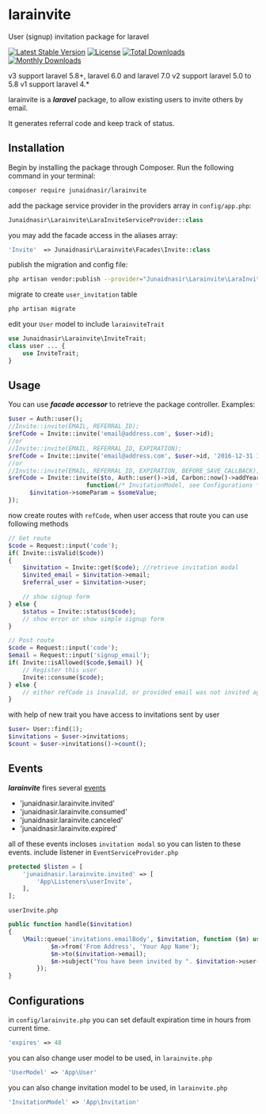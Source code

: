 # larainvite
User (signup) invitation package for laravel

[![Latest Stable Version](https://poser.pugx.org/junaidnasir/larainvite/v/stable)](https://packagist.org/packages/junaidnasir/larainvite)
[![License](https://poser.pugx.org/junaidnasir/larainvite/license)](https://packagist.org/packages/junaidnasir/larainvite)
[![Total Downloads](https://poser.pugx.org/junaidnasir/larainvite/downloads)](https://packagist.org/packages/junaidnasir/larainvite)
[![Monthly Downloads](https://poser.pugx.org/junaidnasir/larainvite/d/monthly)](https://packagist.org/packages/junaidnasir/larainvite)

v3 support laravel 5.8+, laravel 6.0 and laravel 7.0
v2 support laravel 5.0 to 5.8
v1 support laravel 4.*

larainvite is a ***laravel*** package, to allow existing users to invite others by email.

It generates referral code and keep track of status.


## Installation

Begin by installing the package through Composer. Run the following command in your terminal:

```bash
composer require junaidnasir/larainvite
```

add the package service provider in the providers array in `config/app.php`:

```php
Junaidnasir\Larainvite\LaraInviteServiceProvider::class
```

you may add the facade access in the aliases array:

```php
'Invite'  => Junaidnasir\Larainvite\Facades\Invite::class
```

publish the migration and config file:

```bash
php artisan vendor:publish --provider="Junaidnasir\Larainvite\LaraInviteServiceProvider"
```

migrate to create `user_invitation` table

```bash
php artisan migrate
```

edit your `User` model to include `larainviteTrait`
```php
use Junaidnasir\Larainvite\InviteTrait;
class user ... {
    use InviteTrait;
}
```


## Usage

You can use ***facade accessor*** to retrieve the package controller. Examples:

```php
$user = Auth::user();
//Invite::invite(EMAIL, REFERRAL_ID); 
$refCode = Invite::invite('email@address.com', $user->id);
//or 
//Invite::invite(EMAIL, REFERRAL_ID, EXPIRATION); 
$refCode = Invite::invite('email@address.com', $user->id, '2016-12-31 10:00:00');
//or
//Invite::invite(EMAIL, REFERRAL_ID, EXPIRATION, BEFORE_SAVE_CALLBACK); 
$refCode = Invite::invite($to, Auth::user()->id, Carbon::now()->addYear(1),
                      function(/* InvitationModel, see Configurations */ $invitation) use ($someValue) {
      $invitation->someParam = $someValue;
});
```

now create routes with `refCode`, when user access that route you can use following methods
```php
// Get route
$code = Request::input('code');
if( Invite::isValid($code))
{
    $invitation = Invite::get($code); //retrieve invitation modal
    $invited_email = $invitation->email;
    $referral_user = $invitation->user;

    // show signup form
} else {
    $status = Invite::status($code);
    // show error or show simple signup form
}
```
```php
// Post route
$code = Request::input('code');
$email = Request::input('signup_email');
if( Invite::isAllowed($code,$email) ){
    // Register this user
    Invite::consume($code);
} else {
    // either refCode is inavalid, or provided email was not invited against this refCode
}
```
with help of new trait you have access to invitations sent by user
```php
$user= User::find(1);
$invitations = $user->invitations;
$count = $user->invitations()->count();
```
## Events

***larainvite*** fires several [events](https://laravel.com/docs/master/events)

*  'junaidnasir.larainvite.invited' 
*  'junaidnasir.larainvite.consumed' 
*  'junaidnasir.larainvite.canceled' 
*  'junaidnasir.larainvite.expired' 

all of these events incloses `invitation modal` so you can listen to these events.
include listener in `EventServiceProvider.php`
```php
protected $listen = [
    'junaidnasir.larainvite.invited' => [
        'App\Listeners\userInvite',
    ],
];
```
`userInvite.php`
```php
public function handle($invitation)
{
    \Mail::queue('invitations.emailBody', $invitation, function ($m) use ($invitation) {
            $m->from('From Address', 'Your App Name');
            $m->to($invitation->email);
            $m->subject("You have been invited by ". $invitation->user->name);
        });
}
```

## Configurations

in `config/larainvite.php` you can set default expiration time in hours from current time.

```php
'expires' => 48
```

you can also change user model to be used, in `larainvite.php`
```php
'UserModel' => 'App\User'
```

you can also change invitation model to be used, in `larainvite.php`
```php
'InvitationModel' => 'App\Invitation'
```
